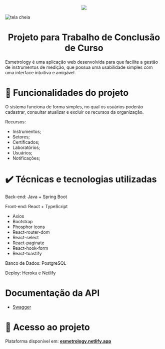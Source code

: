 <p align="center">
<img src="http://img.shields.io/static/v1?label=STATUS&message=EM%20DESENVOLVIMENTO&color=GREEN&style=for-the-badge"/>
</p>

![tela cheia](https://user-images.githubusercontent.com/31209965/204168363-d7c16661-c901-49ab-b4e9-abb1c53dd2b7.png)

<h1 align="center"> Projeto para Trabalho de Conclusão de Curso </h1>

Esmetrology é uma aplicação web desenvolvida para que facilite a gestão de instrumentos de medição, que possua uma usabilidade simples com uma interface intuitiva e amigável.

# :hammer: Funcionalidades do projeto
O sistema funciona de forma simples, no qual os usuários poderão cadastrar, consultar atualizar e excluir os recursos da organização.

Recursos:

- Instrumentos;
- Setores;
- Certificados;
- Laboratórios;
- Usuários;
- Notificações;


# ✔️ Técnicas e tecnologias utilizadas

Back-end:
Java + Spring Boot

Front-end:
React + TypeScript
- Axios
- Bootstrap
- Phosphor icons
- React-router-dom
- React-select
- React-paginate
- React-hook-form
- React-toastify

Banco de Dados:
PostgreSQL

Deploy:
Heroku e
Netlify

# Documentação da API
- [Swagger](http://esmetrology.herokuapp.com/swagger-ui.html)

# 📁 Acesso ao projeto
Plataforma disponível em: [**esmetrology.netlify.app**](esmetrology.netlify.app)


